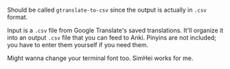 Should be called `gtranslate-to-csv` since the output is actually in `.csv` format.

Input is a `.csv` file from Google Translate's saved translations. It'll organize it into an output `.csv` file that you can feed to Anki. Pinyins are not included; you have to enter them yourself if you need them. 

Might wanna change your terminal font too. SimHei works for me.
